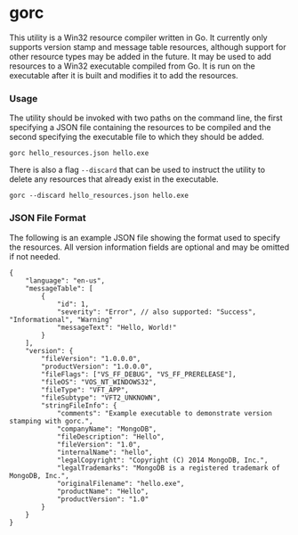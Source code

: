 gorc
====

This utility is a Win32 resource compiler written in Go.  It currently only supports version stamp and message table
resources, although support for other resource types may be added in the future.  It may be used to add resources to a
Win32 executable compiled from Go.  It is run on the executable after it is built and modifies it to add the resources.

### Usage

The utility should be invoked with two paths on the command line, the first specifying a JSON file containing the
resources to be compiled and the second specifying the executable file to which they should be added.

	gorc hello_resources.json hello.exe

There is also a flag `--discard` that can be used to instruct the utility to delete any resources that already exist in
the executable.

	gorc --discard hello_resources.json hello.exe

### JSON File Format

The following is an example JSON file showing the format used to specify the resources.  All version information fields
are optional and may be omitted if not needed.

	{
		"language": "en-us",
		"messageTable": [
			{
				"id": 1,
				"severity": "Error", // also supported: "Success", "Informational", "Warning"
				"messageText": "Hello, World!"
			}
		],
		"version": {
			"fileVersion": "1.0.0.0",
			"productVersion": "1.0.0.0",
			"fileFlags": ["VS_FF_DEBUG", "VS_FF_PRERELEASE"],
			"fileOS": "VOS_NT_WINDOWS32",
			"fileType": "VFT_APP",
			"fileSubtype": "VFT2_UNKNOWN",
			"stringFileInfo": {
				"comments": "Example executable to demonstrate version stamping with gorc.",
				"companyName": "MongoDB",
				"fileDescription": "Hello",
				"fileVersion": "1.0",
				"internalName": "hello",
				"legalCopyright": "Copyright (C) 2014 MongoDB, Inc.",
				"legalTrademarks": "MongoDB is a registered trademark of MongoDB, Inc.",
				"originalFilename": "hello.exe",
				"productName": "Hello",
				"productVersion": "1.0"
			}
		}
	}
